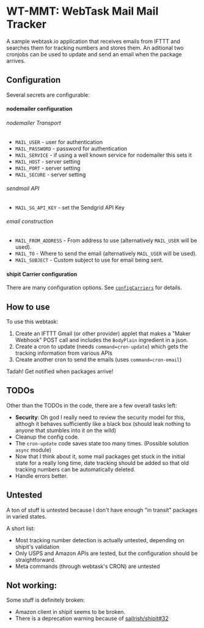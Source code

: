 # WT-MMT: WebTask Mail Mail Tracker
A sample webtask.io application that receives emails from IFTTT and searches them for tracking numbers and stores them. An aditional two cronjobs can be used to update and send an email when the package arrives.

## Configuration
Several secrets are configurable:

#### nodemailer configuration
###### nodemailer Transport
- `MAIL_USER` - user for authentication
- `MAIL_PASSWORD` - password for authentication
- `MAIL_SERVICE` - if using a well known service for nodemailer this sets it
- `MAIL_HOST` - server setting
- `MAIL_PORT` - server setting
- `MAIL_SECURE` - server setting

###### sendmail API
- `MAIL_SG_API_KEY` - set the Sendgrid API Key

###### email construction
- `MAIL_FROM_ADDRESS` - From address to use (alternatively `MAIL_USER` will be used).
- `MAIL_TO` - Where to send the email (alternatively `MAIL_USER` will be used).
- `MAIL_SUBJECT` - Custom subject to use for email being sent.

#### shipit Carrier configuration
There are many configuration options. See [`configCarriers`](https://github.com/mpilar/wt-mmt/blob/master/mmt-main.js#L183) for details.

## How to use

To use this webtask:

1. Create an IFTTT Gmail (or other provider) applet that makes a "Maker Webhook" POST call and includes the `BodyPlain` ingredient in a json.
2. Create a cron to update (needs `command=cron-update`) which gets the tracking information from various APIs
3. Create another cron to send the emails (uses `command=cron-email`)

Tadah! Get notified when packages arrive!


## TODOs
Other than the TODOs in the code, there are a few overall tasks left:

- **Security**: Oh god I really need to review the security model for this, althogh it behaves sufficiently like a black box (should leak nothing to anyone that stumbles into it on the wild)
- Cleanup the config code.
- The `cron-update` code saves state too many times. (Possible solution `async` module)
- Now that I think about it, some mail packages get stuck in the initial state for a really long time, date tracking should be added so that old tracking numbers can be automatically deleted.
- Handle errors better.

## Untested
A ton of stuff is untested because I don't have enough "in transit" packages in varied states.

A short list:

- Most tracking number detection is actually untested, depending on shipit's validation
- Only USPS and Amazon APIs are tested, but the configuration should be straightforward.
- Meta commands (through webtask's CRON) are untested

## Not working:
Some stuff is definitely broken:

- Amazon client in shipit seems to be broken.
- There is a deprecation warning because of [sailrish/shipit#32](https://github.com/sailrish/shipit/issues/32)